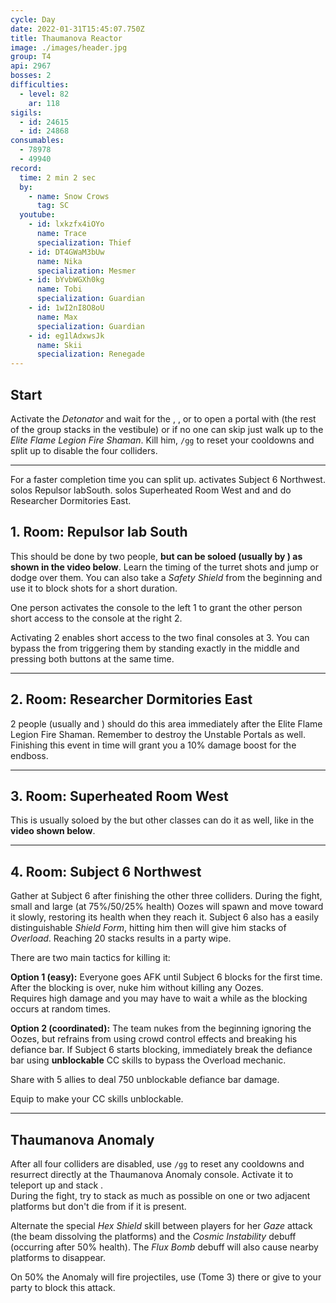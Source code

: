```yaml
---
cycle: Day
date: 2022-01-31T15:45:07.750Z
title: Thaumanova Reactor
image: ./images/header.jpg
group: T4
api: 2967
bosses: 2
difficulties:
  - level: 82
    ar: 118
sigils:
  - id: 24615
  - id: 24868
consumables:
  - 78978
  - 49940
record:
  time: 2 min 2 sec
  by:
    - name: Snow Crows
      tag: SC
  youtube:
    - id: lxkzfx4iOYo
      name: Trace
      specialization: Thief
    - id: DT4GWaM3bUw
      name: Nika
      specialization: Mesmer
    - id: bYvbWGXh0kg
      name: Tobi
      specialization: Guardian
    - id: 1wI2nI8O8oU
      name: Max
      specialization: Guardian
    - id: eg1lAdxwsJk
      name: Skii
      specialization: Renegade
---
```


<Grid>
<GridItem xs="12" sm="8">

## Start

Activate the _Detonator_ and wait for the <Specialization name="Renegade"/>, <Specialization name="Weaver"/>, <Specialization name="Guardian"/> or <Specialization name="Daredevil"/> to open a portal with <Item id="78978"/> (the rest of the group stacks <Boon name="Might"/> in the vestibule) or if no one can skip just walk up to the _Elite Flame Legion Fire Shaman_. Kill him, `/gg` to reset your cooldowns and split up to disable the four colliders.

<Tabs>
<Tab specialization="Renegade">

<ProfessionVideo title="First skip" profession="Revenant" src="lEdoox14vME"/>

</Tab>

<Tab specialization="Weaver">

<ProfessionVideo title="First skip" profession="Weaver" timestamp="8" src="OjUvCp2h_04"/>

</Tab>

<Tab specialization="Guardian">

<ProfessionVideo title="First skip" profession="Guardian" timestamp="480" src="MmJTsOhdQeo"/>

</Tab>

<Tab specialization="Daredevil">

<ProfessionVideo title="First skip" profession="Thief" timestamp="217" src="Alpgs_GaZV0"/>

</Tab>
</Tabs>
</GridItem>

<GridItem xs="12" sm="4">

<MDImage src="images/fire_shaman.jpg" caption="The Elite Flame Legion Fire Shaman"/>

</GridItem>

</Grid>

---

<Grid>
<GridItem xs="12" sm="12">

<Warning>

For a faster completion time you can split up. <Specialization name="Berserker"/> activates Subject 6 <Label>Northwest</Label>. <Specialization name="Guardian"/> solos Repulsor lab<Label>South</Label>. <Specialization name="Weaver"/> solos Superheated Room <Label>West</Label> and <Specialization name="Renegade"/> and <Specialization name="Soulbeast"/> do Researcher Dormitories <Label>East</Label>.

</Warning>
</GridItem>

<GridItem sm="6">

## 1. Room: Repulsor lab <Label>South</Label>

This should be done by two people, **but can be soloed (usually by <Specialization name="Guardian"/>) as shown in the video below**. Learn the timing of the turret shots and jump or dodge over them. You can also take a _Safety Shield_ from the beginning and use it to block shots for a short duration.

One person activates the console to the left <Label>1</Label> to grant the other person short access to the console at the right <Label>2</Label>.

Activating <Label>2</Label> enables short access to the two final consoles at <Label>3</Label>. You can bypass the <Condition name="Immobile"/> from triggering them by standing exactly in the middle and pressing both buttons at the same time.

<ProfessionVideo title="Repulsor lab solo (any class)" profession="Guardian" timestamp="545" src="MmJTsOhdQeo"/>

</GridItem>

<GridItem sm="6">

<MDImage src="images/turret_room.jpg" caption="Golems patrol in the turret room"/>

</GridItem>

</Grid>

---

<Grid>
<GridItem sm="8">

## 2. Room: Researcher Dormitories <Label>East</Label>

2 people (usually <Specialization name="Renegade"/> and <Specialization name="Soulbeast"/>) should do this area immediately after the Elite Flame Legion Fire Shaman. Remember to destroy the Unstable Portals as well. Finishing this event in time will grant you a 10% damage boost for the endboss.
</GridItem>

<GridItem sm="4">

<MDImage src="images/researcher_dormitories.jpg" caption="The Researcher Dormitories"/>

</GridItem>
</Grid>

---

<Grid>
<GridItem sm="8">

## 3. Room: Superheated Room <Label>West</Label>

This is usually soloed by the <Specialization name="Weaver"/> but other classes can do it as well, like in the **video shown below**.

<Tabs>
<Tab specialization="renegade">
<ProfessionVideo title="Heatroom solo" profession="Renegade" timestamp="0" src="jfat_6yDqV4"/>
</Tab>

<Tab specialization="Weaver">
<ProfessionVideo title="Heatroom solo" profession="Weaver" timestamp="28" src="OjUvCp2h_04"/>
</Tab>

<Tab specialization="Guardian">
<ProfessionVideo title="Heatroom solo" profession="Guardian" timestamp="519" src="MmJTsOhdQeo"/>
</Tab>

<Tab specialization="Soulbeast">
<ProfessionVideo title="Heatroom solo" profession="Soulbeast" timestamp="152" src="3Zc_ZJqPD0s"/>
</Tab>

<Tab specialization="Berserker">
<ProfessionVideo title="Heatroom solo" profession="Berserker" timestamp="160" src="REnmbN7sZFQ"/>
</Tab>

<Tab specialization="Daredevil">
<ProfessionVideo title="Heatroom solo" profession="Daredevil" timestamp="241" src="Alpgs_GaZV0"/>
</Tab>
</Tabs>
</GridItem>
<GridItem sm="4">

<MDImage src="images/superheated_room.jpg" caption="The Superheated Room"/>

</GridItem>

</Grid>

---

<Grid>
<GridItem>

## 4. Room: Subject 6 <Label>Northwest</Label>

Gather at Subject 6 after finishing the other three colliders. During the fight, small and large (at 75%/50/25% health) Oozes will spawn and move toward it slowly, restoring its health when they reach it. Subject 6 also has a easily distinguishable _Shield Form_, hitting him then will give him stacks of _Overload_. Reaching 20 stacks results in a party wipe.

There are two main tactics for killing it:

**Option 1 (easy):** Everyone goes AFK until Subject 6 blocks for the first time. After the blocking is over, nuke him without killing any Oozes.  
Requires high damage and you may have to wait a while as the blocking occurs at random times.

**Option 2 (coordinated):** The team nukes from the beginning ignoring the Oozes, but refrains from using crowd control effects and breaking his defiance bar. If Subject 6 starts blocking, immediately break the defiance bar using **unblockable** CC skills to bypass the Overload mechanic.

<Tabs>
<Tab specialization="Daredevil">

Share <Skill id="13132"/> with 5 allies to deal 750 unblockable defiance bar damage.
</Tab>

<Tab specialization="Berserker">

Equip <Skill id="14404"/> to make your CC skills unblockable.
</Tab>
</Tabs>

</GridItem>

<GridItem>

<MDImage src="images/subject_6_block.jpg" caption="Subject 6 in block mode"/>

</GridItem>
</Grid>

---

<Grid>
<GridItem sm="8">

## Thaumanova Anomaly

After all four colliders are disabled, use `/gg` to reset any cooldowns and resurrect directly at the Thaumanova Anomaly console. Activate it to teleport up and stack <Boon name="Might"/>.  
During the fight, try to stack as much as possible on one or two adjacent platforms but don't die from <Instability name="Social Awkwardness"/> if it is present.

Alternate the special _Hex Shield_ skill between players for her _Gaze_ attack (the beam dissolving the platforms) and the _Cosmic Instability_ debuff (occurring after 50% health). The _Flux Bomb_ debuff will also cause nearby platforms to disappear.
</GridItem>

<GridItem sm="4">
<Tabs>

<Tab specialization="guardian">

On 50% the Anomaly will fire projectiles, use <MissingSkill name="Chapter 3: Valiant Bulwark"/> (Tome 3) there or give <Boon name="aegis"/> to your party to block this attack.
</Tab>
</Tabs>
</GridItem>
</Grid>

<MDImage src="images/thaumanova_anomaly.jpg" caption="The Thaumanova Anomaly"/>
